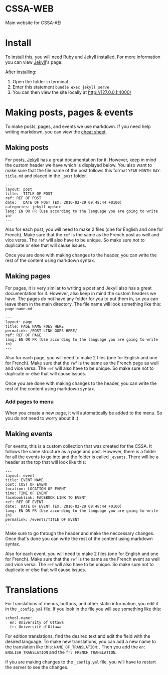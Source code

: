 # CSSA-WEB
Main website for CSSA-AEI

# Install
To install this, you will need Ruby and Jekyll installed. For more information you can view [Jekyll](https://jekyllrb.com/)'s page.

After installing:
1. Open the folder in terminal
2. Enter this statement `bundle exec jekyll serve`
3. You can then view the site locally at http://127.0.0.1:4000/

# Making posts, pages & events
To make posts, pages, and events we use markdown. If you need help writing markdown, you can view the [cheat sheet](https://github.com/adam-p/markdown-here/wiki/Markdown-Cheatsheet).

## Making posts
For posts, [Jekyll](https://jekyllrb.com/docs/posts/) has a great documentation for it. However, keep in mind the custom header we have which is displayed below. You also want to make sure that the file name of the post follows this format `YEAR-MONTH-DAY-title.md` and placed in the `_post` folder.

```
---
layout: post
title:  TITLE OF POST
ref: REF OF POST
date:   DATE OF POST (EX. 2016-02-29 09:48:44 +0100)
categories: jekyll update
lang: EN OR FR (Use according to the language you are going to write in)
---
```

Also for each post, you will need to make 2 files (one for English and one for French). Make sure that the `ref` is the same as the French post as well and vice versa. The `ref` will also have to be unique. So make sure not to duplicate or else that will cause issues.

Once you are done with making changes to the header, you can write the rest of the content using markdown syntax.

## Making pages

For pages, it is very similar to writing a post and Jekyll also has a great documentation for it. However, also keep in mind the custom headers we have. The pages do not have any folder for you to put them in, so you can leave them in the main directory. The file name will look something like this: `page-name.md`

```
---
layout: page
title: PAGE NAME FOES HERE
permalink: /POST-LINK-GOES-HERE/
ref: REF OF PAGE
lang: EN OR FR (Use according to the language you are going to write in)
---
```

Also for each page, you will need to make 2 files (one for English and one for French). Make sure that the `ref` is the same as the French page as well and vice versa. The `ref` will also have to be unique. So make sure not to duplicate or else that will cause issues.

Once you are done with making changes to the header, you can write the rest of the content using markdown syntax.

### Add pages to menu
When you create a new page, it will automatically be added to the menu. So you do not need to worry about it :)

## Making events
For events, this is a custom collection that was created for the CSSA. It follows the same structure as a page and post. However, there is a folder for all the events to go into and the folder is called `_events`. There will be a header at the top that will look like this: 

```
---
layout: event
title: EVENT NAME
cost: COST OF EVENT
location: LOCATION OF EVENT
time: TIME OF EVENT
facebooklink: FACEBOOK LINK TO EVENT
ref: REF OF EVENT
date:  DATE OF EVENT (EX. 2016-02-29 09:48:44 +0100)
lang: EN OR FR (Use according to the language you are going to write in)
permalink: /events/TITLE OF EVENT
---
```
Make sure to go through the header and make the neccessary changes. Once that's done you can write the rest of the content using markdown syntax.

Also for each event, you will need to make 2 files (one for English and one for French). Make sure that the `ref` is the same as the French event as well and vice versa. The `ref` will also have to be unique. So make sure not to duplicate or else that will cause issues.

# Translations
For translations of menus, buttons, and other static information, you edit it in the `_config.yml` file. If you look in the file you will see something like this: 

```
school-name:
  en: University of Ottawa
  fr: Université d'Ottawa
```
For edition translations, find the desired text and edit the field with the desired language. To make new translations, you can add a new name to the translation like this: `NAME_OF_TRANSLATION:`. Then you add the `en: ENGLISH TRANSLATION` and the `fr: FRENCH TRANSLATION`.

If you are making changes to the `_config.yml` file, you will have to restart the server to see the changes. 

